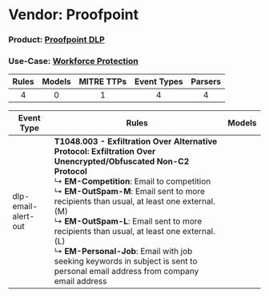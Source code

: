 Vendor: Proofpoint
==================
### Product: [Proofpoint DLP](../ds_proofpoint_proofpoint_dlp.md)
### Use-Case: [Workforce Protection](../../../../UseCases/uc_workforce_protection.md)

| Rules | Models | MITRE TTPs | Event Types | Parsers |
|:-----:|:------:|:----------:|:-----------:|:-------:|
|   4   |   0    |     1      |      4      |    4    |

| Event Type          | Rules                                                                                                                                                                                                                                                                                                                                                                                                                                                                                                       | Models |
| ------------------- | ----------------------------------------------------------------------------------------------------------------------------------------------------------------------------------------------------------------------------------------------------------------------------------------------------------------------------------------------------------------------------------------------------------------------------------------------------------------------------------------------------------- | ------ |
| dlp-email-alert-out | <b>T1048.003 - Exfiltration Over Alternative Protocol: Exfiltration Over Unencrypted/Obfuscated Non-C2 Protocol</b><br> ↳ <b>EM-Competition</b>: Email to competition<br> ↳ <b>EM-OutSpam-M</b>: Email sent to more recipients than usual, at least one external. (M)<br> ↳ <b>EM-OutSpam-L</b>: Email sent to more recipients than usual, at least one external. (L)<br> ↳ <b>EM-Personal-Job</b>: Email with job seeking keywords in subject is sent to personal email address from company email address |        |